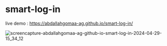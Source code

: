 # smart-log-in

live demo : https://abdallahgomaa-ag.github.io/smart-log-in/

![screencapture-abdallahgomaa-ag-github-io-smart-log-in-2024-04-29-15_34_12](https://github.com/AbdAllahGomaa-AG/Family-Bakery/assets/73030608/431a40f3-4e22-40c4-be63-e763707974db)

